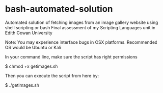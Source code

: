 # bash-automated-solution
Automated solution of fetching images from an image gallery website using shell scripting or bash
Final assessment of my Scripting Languages unit in Edith Cowan University

Note: You may experience interface bugs in OSX platforms. Recommended OS would be Ubuntu or Kali

In your command line, make sure the script has right permissions

$ chmod +x getimages.sh

Then you can execute the script from here by:

$ ./getimages.sh
